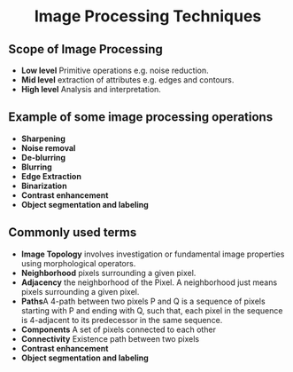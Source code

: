 # <h1 align="center">Image Processing Techniques


## **Scope of Image Processing**

- **Low level** Primitive operations e.g. noise reduction.
- **Mid level** extraction of attributes e.g. edges and contours.
- **High level** Analysis and interpretation.

## **Example of some image processing operations**

- **Sharpening**
- **Noise removal**
- **De-blurring**
- **Blurring**
- **Edge Extraction**
- **Binarization**
- **Contrast enhancement**
- **Object segmentation and labeling**

## **Commonly used terms**

- **Image Topology** involves investigation or fundamental image properties using morphological operators.
- **Neighborhood** pixels surrounding a given pixel.
- **Adjacency** the neighborhood of the Pixel. A neighborhood just means pixels surrounding a given pixel.
- **Paths**A 4-path between two pixels P and Q is a sequence of pixels starting with P and ending with Q, such that, each pixel in the sequence is 4-adjacent to its predecessor in the same sequence.
- **Components** A set of pixels connected to each other
- **Connectivity** Existence path between two pixels
- **Contrast enhancement**
- **Object segmentation and labeling**


   


